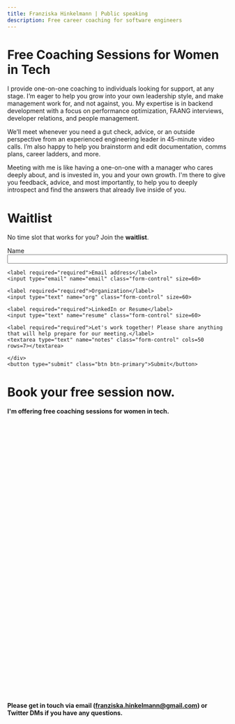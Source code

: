 ```yaml
---
title: Franziska Hinkelmann | Public speaking
description: Free career coaching for software engineers
---
```

# Free Coaching Sessions for Women in Tech


I provide one-on-one coaching to individuals looking for support, at any stage. I’m eager to help you grow into your own leadership style, and make management work for, and not against, you. My expertise is in backend development with a focus on performance optimization, FAANG interviews, developer relations, and people management. 

We’ll meet whenever you need a gut check, advice, or an outside perspective from an experienced engineering leader in 45-minute video calls. I’m also happy to help you brainstorm and edit documentation, comms plans, career ladders, and more.

Meeting with me is like having a one-on-one with a manager who cares deeply about, and is invested in, you and your own growth. I'm there to give you feedback, advice, and most importantly, to help you to deeply introspect and find the answers that already live inside of you.

# Waitlist

No time slot that works for you? Join the **waitlist**. 
<form action="https://getform.io/f/7c541965-de94-44ad-925a-a8d80c23f71d" method="POST"> <div class="form-group">
    <label required="required">Name</label>
    <input type="text" name="name" class="form-control" size=60>

    <label required="required">Email address</label>
    <input type="email" name="email" class="form-control" size=60>

    <label required="required">Organization</label>
    <input type="text" name="org" class="form-control" size=60>

    <label required="required">LinkedIn or Resume</label>
    <input type="text" name="resume" class="form-control" size=60>
    
    <label required="required">Let's work together! Please share anything that will help prepare for our meeting.</label>
    <textarea type="text" name="notes" class="form-control" cols=50 rows=7></textarea>
    
    </div>
    <button type="submit" class="btn btn-primary">Submit</button>
</form>

# Book your free session now.
**I'm offering free coaching sessions for women in tech.**
<!-- Calendly inline widget begin -->
<div class="calendly-inline-widget" data-url="https://calendly.com/fhinkel" style="min-width:320px;height:630px;"></div><script type="text/javascript" src="https://assets.calendly.com/assets/external/widget.js" async></script>
<!-- Calendly inline widget end -->


**Please get in touch via email (franziska.hinkelmann@gmail.com) or Twitter DMs if you have any questions.**
